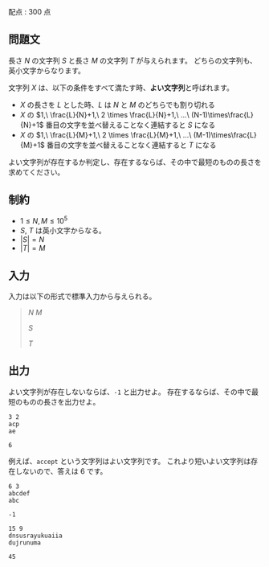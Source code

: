 配点 : $300$ 点

## 問題文

長さ $N$ の文字列 $S$ と長さ $M$ の文字列 $T$ が与えられます。
どちらの文字列も、英小文字からなります。

文字列 $X$ は、以下の条件をすべて満たす時、**よい文字列**と呼ばれます。

- $X$ の長さを $L$ とした時、$L$ は $N$ と $M$ のどちらでも割り切れる
- $X$ の $1,\ \frac{L}{N}+1,\ 2 \times \frac{L}{N}+1,\ ...\ (N-1)\times\frac{L}{N}+1$ 番目の文字を並べ替えることなく連結すると $S$ になる
- $X$ の $1,\ \frac{L}{M}+1,\ 2 \times \frac{L}{M}+1,\ ...\ (M-1)\times\frac{L}{M}+1$ 番目の文字を並べ替えることなく連結すると $T$ になる

よい文字列が存在するか判定し、存在するならば、その中で最短のものの長さを求めてください。

## 制約

- $1 \leq N,M \leq 10^5$
- $S$, $T$ は英小文字からなる。
- $|S|=N$
- $|T|=M$

## 入力

入力は以下の形式で標準入力から与えられる。

> $N$ $M$
> 
> $S$
> 
> $T$

## 出力

よい文字列が存在しないならば、`-1` と出力せよ。
存在するならば、その中で最短のものの長さを出力せよ。

```input1
3 2
acp
ae
```

```output1
6
```

例えば、`accept` という文字列はよい文字列です。
これより短いよい文字列は存在しないので、答えは $6$ です。

```input2
6 3
abcdef
abc
```

```output2
-1
```

```input3
15 9
dnsusrayukuaiia
dujrunuma
```

```output3
45
```